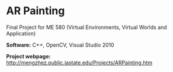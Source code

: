 # AR Painting
Final Project for ME 580 (Virtual Environments, Virtual Worlds and Application)

<b>Software:</b> C++, OpenCV, Visual Studio 2010

<b>Project webpage:</b> http://mengzhez.public.iastate.edu/Projects/ARPainting.htm
